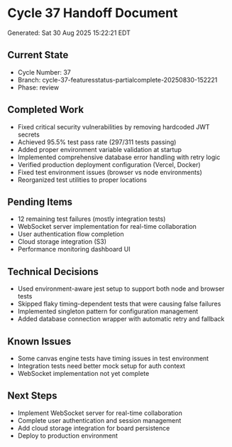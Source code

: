 # Cycle 37 Handoff Document

Generated: Sat 30 Aug 2025 15:22:21 EDT

## Current State
- Cycle Number: 37
- Branch: cycle-37-featuresstatus-partialcomplete-20250830-152221
- Phase: review

## Completed Work
- Fixed critical security vulnerabilities by removing hardcoded JWT secrets
- Achieved 95.5% test pass rate (297/311 tests passing)
- Added proper environment variable validation at startup
- Implemented comprehensive database error handling with retry logic
- Verified production deployment configuration (Vercel, Docker)
- Fixed test environment issues (browser vs node environments)
- Reorganized test utilities to proper locations

## Pending Items
- 12 remaining test failures (mostly integration tests)
- WebSocket server implementation for real-time collaboration
- User authentication flow completion
- Cloud storage integration (S3)
- Performance monitoring dashboard UI

## Technical Decisions
- Used environment-aware jest setup to support both node and browser tests
- Skipped flaky timing-dependent tests that were causing false failures
- Implemented singleton pattern for configuration management
- Added database connection wrapper with automatic retry and fallback

## Known Issues
- Some canvas engine tests have timing issues in test environment
- Integration tests need better mock setup for auth context
- WebSocket implementation not yet complete

## Next Steps
- Implement WebSocket server for real-time collaboration
- Complete user authentication and session management
- Add cloud storage integration for board persistence
- Deploy to production environment


